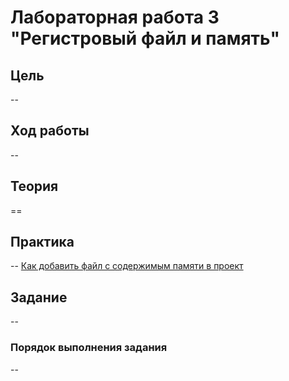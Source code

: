 # Лабораторная работа 3 "Регистровый файл и память"

## Цель

--

## Ход работы

--

## Теория

==

## Практика

--
[Как добавить файл с содержимым памяти в проект](../../Other/How%20to%20add%20a%20mem-file.md)

## Задание

--

### Порядок выполнения задания

--